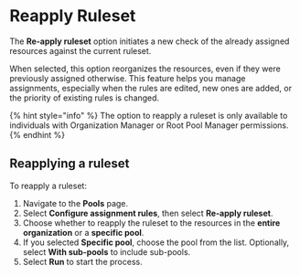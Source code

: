 # Reapply Ruleset

The **Re-apply ruleset** option initiates a new check of the already assigned resources against the current ruleset.

When selected, this option reorganizes the resources, even if they were previously assigned otherwise. This feature helps you manage assignments, especially when the rules are edited, new ones are added, or the priority of existing rules is changed.

{% hint style="info" %}
The option to reapply a ruleset is only available to individuals with Organization Manager or Root Pool Manager permissions.
{% endhint %}

## Reapplying a ruleset <a href="#re-apply-ruleset" id="re-apply-ruleset"></a>

To reapply a ruleset:

1. Navigate to the **Pools** page.&#x20;
2. Select **Configure assignment rules**, then select **Re-apply ruleset**.
3. Choose whether to reapply the ruleset to the resources in the **entire organization** or a **specific pool**.&#x20;
4. If you selected **Specific pool**, choose the pool from the list. Optionally, select **With sub-pools** to include sub-pools.
5. Select **Run** to start the process.
